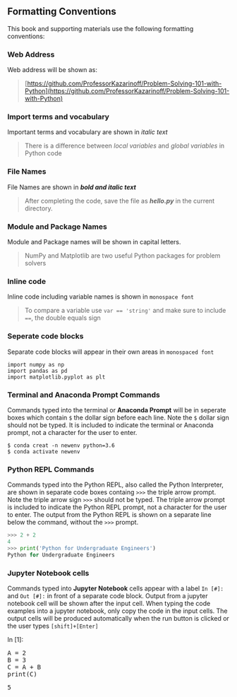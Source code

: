 
## Formatting Conventions
This book and supporting materials use the following formatting conventions:
### Web Address

Web address will be shown as:
 
 > [https://github.com/ProfessorKazarinoff/Problem-Solving-101-with-Python](https://github.com/ProfessorKazarinoff/Problem-Solving-101-with-Python)
 
### Import terms and vocabulary
 
Important terms and vocabulary are shown in _italic text_
 
 
 > There is a difference between _local variables_ and _global variables_ in Python code
  
### File Names
 
File Names are  shown in **_bold and italic text_**

 > After completing the code, save the file as **_hello.py_** in the current directory.
### Module and Package Names
 
Module and Package names will be shown in capital letters.
 
  > NumPy and Matplotlib are two useful Python packages for problem solvers
  
 
### Inline code
 
Inline code including variable names is shown in ```monospace font```

 > To compare a variable use ```var == 'string'``` and make sure to include ```==```, the double equals sign
  
### Seperate code blocks
  
  Separate code blocks will appear in their own areas in ```monospaced font```

```
import numpy as np
import pandas as pd
import matplotlib.pyplot as plt
```
### Terminal and Anaconda Prompt Commands
 
 Commands typed into the terminal or **Anaconda Prompt** will be in seperate boxes which contain ```$``` the dollar sign before each line. Note the ```$``` dollar sign should not be typed. It is included to indicate the terminal or Anaconda prompt, not a character for the user to enter.
 
```
$ conda creat -n newenv python=3.6
$ conda activate newenv
```
### Python REPL Commands

Commands typed into the Python REPL, also called the Python Interpreter, are shown in separate code boxes containg ```>>>``` the triple arrow prompt. Note the triple arrow sign ```>>>``` should not be typed. The triple arrow prompt is included to indicate the Python REPL prompt, not a character for the user to enter. The output from the Python REPL is shown on a separate line below the command, without the ```>>>``` prompt.

```python
>>> 2 + 2
4
>>> print('Python for Undergraduate Engineers')
Python for Undergraduate Engineers
```
### Jupyter Notebook cells

Commands typed into **Jupyter Notebook** cells appear with a label ```In [#]:``` and ```Out [#]:``` in front of a separate code block. Output from a jupyter notebook cell will be shown after the input cell. When typing the code examples into a jupyter notebook, only copy the code in the input cells. The output cells will be produced automatically when the run button is clicked or the user types ```[shift]+[Enter]```
<div class="cell border-box-sizing code_cell rendered">
<div class="input">
<div class="prompt input_prompt">In&nbsp;[1]:</div>
<div class="inner_cell">
    <div class="input_area">
<div class=" highlight hl-ipython3"><pre><span></span><span class="n">A</span> <span class="o">=</span> <span class="mi">2</span>
<span class="n">B</span> <span class="o">=</span> <span class="mi">3</span>
<span class="n">C</span> <span class="o">=</span> <span class="n">A</span> <span class="o">+</span> <span class="n">B</span>
<span class="nb">print</span><span class="p">(</span><span class="n">C</span><span class="p">)</span>
</pre></div>

</div>
</div>
</div>

<div class="output_wrapper">
<div class="output">


<div class="output_area">

<div class="prompt"></div>


<div class="output_subarea output_stream output_stdout output_text">
<pre>5
</pre>
</div>
</div>

</div>
</div>

</div>
 

